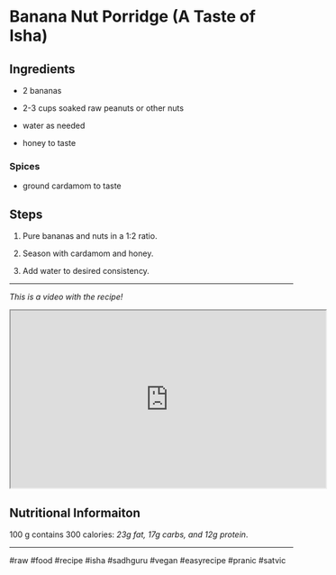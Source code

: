 # Banana Nut Porridge (A Taste of Isha)

## Ingredients

*   2 bananas
    
*   2-3 cups soaked raw peanuts or other nuts
    
*   water as needed
    
*   honey to taste
    

### Spices

*   ground cardamom to taste
    

## Steps

1.  Pure bananas and nuts in a 1:2 ratio.
    
2.  Season with cardamom and honey.
    
3.  Add water to desired consistency.
    

* * *

*This is a video with the recipe!*

<iframe width="560" height="315" src="https://www.youtube.com/embed/AFvPuiifuak"></iframe>

## Nutritional Informaiton

100 g contains 300 calories: *23g fat, 17g carbs, and 12g protein*.

* * *

#raw #food #recipe #isha #sadhguru #vegan #easyrecipe #pranic #satvic